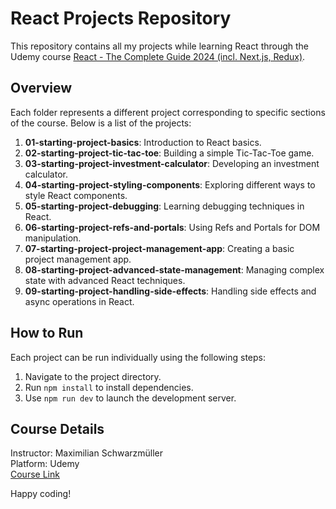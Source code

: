 # React Projects Repository

This repository contains all my projects while learning React through the Udemy course [React - The Complete Guide 2024 (incl. Next.js, Redux)](https://www.udemy.com/course/react-the-complete-guide-incl-redux/).

## Overview

Each folder represents a different project corresponding to specific sections of the course. Below is a list of the projects:

1. **01-starting-project-basics**: Introduction to React basics.
2. **02-starting-project-tic-tac-toe**: Building a simple Tic-Tac-Toe game.
3. **03-starting-project-investment-calculator**: Developing an investment calculator.
4. **04-starting-project-styling-components**: Exploring different ways to style React components.
5. **05-starting-project-debugging**: Learning debugging techniques in React.
6. **06-starting-project-refs-and-portals**: Using Refs and Portals for DOM manipulation.
7. **07-starting-project-project-management-app**: Creating a basic project management app.
8. **08-starting-project-advanced-state-management**: Managing complex state with advanced React techniques.
9. **09-starting-project-handling-side-effects**: Handling side effects and async operations in React.

## How to Run

Each project can be run individually using the following steps:

1. Navigate to the project directory.
2. Run `npm install` to install dependencies.
3. Use `npm run dev` to launch the development server.

## Course Details

Instructor: Maximilian Schwarzmüller  
Platform: Udemy  
[Course Link](https://www.udemy.com/course/react-the-complete-guide-incl-redux/)

Happy coding!
